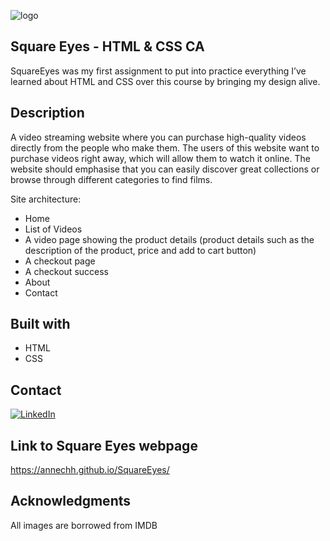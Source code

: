 ![logo](https://github.com/annechh/SquareEyes/assets/142426482/5365d670-b54f-4125-b538-678bd928a59e)

Square Eyes - HTML & CSS CA 
---
SquareEyes was my first assignment to put into practice everything I’ve learned about HTML and CSS over this course by bringing my design alive.

Description
---
A video streaming website where you can purchase high-quality videos directly from the people who make them. The users of this website want to purchase videos right away, which will allow them to watch it online.
The website should emphasise that you can easily discover great collections or browse through different categories to find films.

Site architecture:
- Home
- List of Videos
- A video page showing the product details (product details such as the description of the product, price and add to cart button)
- A checkout page
- A checkout success
- About
- Contact

Built with
---
- HTML
- CSS

Contact
---
[![LinkedIn](https://img.shields.io/badge/LinkedIn-0077B5?style=for-the-badge&logo=linkedin&logoColor=white)](https://www.linkedin.com/in/anne-cathrine-hauge-b893bbb3/)

Link to Square Eyes webpage
---
https://annechh.github.io/SquareEyes/

Acknowledgments
---

All images are borrowed from IMDB
